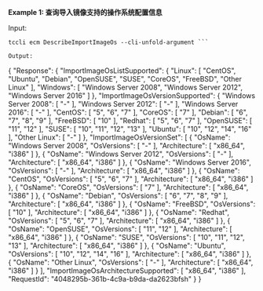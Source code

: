 **Example 1: 查询导入镜像支持的操作系统配置信息**



Input: 

```
tccli ecm DescribeImportImageOs --cli-unfold-argument ```

Output: 
```
{
    "Response": {
        "ImportImageOsListSupported": {
            "Linux": [
                "CentOS",
                "Ubuntu",
                "Debian",
                "OpenSUSE",
                "SUSE",
                "CoreOS",
                "FreeBSD",
                "Other Linux"
            ],
            "Windows": [
                "Windows Server 2008",
                "Windows Server 2012",
                "Windows Server 2016"
            ]
        },
        "ImportImageOsVersionSupported": {
            "Windows Server 2008": [
                "-"
            ],
            "Windows Server 2012": [
                "-"
            ],
            "Windows Server 2016": [
                "-"
            ],
            "CentOS": [
                "5",
                "6",
                "7"
            ],
            "CoreOS": [
                "7"
            ],
            "Debian": [
                "6",
                "7",
                "8",
                "9"
            ],
            "FreeBSD": [
                "10"
            ],
            "Redhat": [
                "5",
                "6",
                "7"
            ],
            "OpenSUSE": [
                "11",
                "12"
            ],
            "SUSE": [
                "10",
                "11",
                "12",
                "13"
            ],
            "Ubuntu": [
                "10",
                "12",
                "14",
                "16"
            ],
            "Other Linux": [
                "-"
            ]
        },
        "ImportImageOsVersionSet": [
            {
                "OsName": "Windows Server 2008",
                "OsVersions": [
                    "-"
                ],
                "Architecture": [
                    "x86_64",
                    "i386"
                ]
            },
            {
                "OsName": "Windows Server 2012",
                "OsVersions": [
                    "-"
                ],
                "Architecture": [
                    "x86_64",
                    "i386"
                ]
            },
            {
                "OsName": "Windows Server 2016",
                "OsVersions": [
                    "-"
                ],
                "Architecture": [
                    "x86_64",
                    "i386"
                ]
            },
            {
                "OsName": "CentOS",
                "OsVersions": [
                    "5",
                    "6",
                    "7"
                ],
                "Architecture": [
                    "x86_64",
                    "i386"
                ]
            },
            {
                "OsName": "CoreOS",
                "OsVersions": [
                    "7"
                ],
                "Architecture": [
                    "x86_64",
                    "i386"
                ]
            },
            {
                "OsName": "Debian",
                "OsVersions": [
                    "6",
                    "7",
                    "8",
                    "9"
                ],
                "Architecture": [
                    "x86_64",
                    "i386"
                ]
            },
            {
                "OsName": "FreeBSD",
                "OsVersions": [
                    "10"
                ],
                "Architecture": [
                    "x86_64",
                    "i386"
                ]
            },
            {
                "OsName": "Redhat",
                "OsVersions": [
                    "5",
                    "6",
                    "7"
                ],
                "Architecture": [
                    "x86_64",
                    "i386"
                ]
            },
            {
                "OsName": "OpenSUSE",
                "OsVersions": [
                    "11",
                    "12"
                ],
                "Architecture": [
                    "x86_64",
                    "i386"
                ]
            },
            {
                "OsName": "SUSE",
                "OsVersions": [
                    "10",
                    "11",
                    "12",
                    "13"
                ],
                "Architecture": [
                    "x86_64",
                    "i386"
                ]
            },
            {
                "OsName": "Ubuntu",
                "OsVersions": [
                    "10",
                    "12",
                    "14",
                    "16"
                ],
                "Architecture": [
                    "x86_64",
                    "i386"
                ]
            },
            {
                "OsName": "Other Linux",
                "OsVersions": [
                    "-"
                ],
                "Architecture": [
                    "x86_64",
                    "i386"
                ]
            }
        ],
        "ImportImageOsArchitectureSupported": [
            "x86_64",
            "i386"
        ],
        "RequestId": "4048295b-361b-4c9a-b9da-da2623bfsh"
    }
}
```

